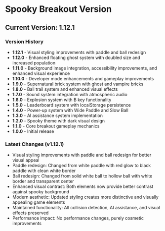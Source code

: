 # Spooky Breakout Version

## Current Version: 1.12.1

### Version History
- **1.12.1** - Visual styling improvements with paddle and ball redesign
- **1.12.0** - Enhanced floating ghost system with doubled size and increased population
- **1.11.0** - Background image integration, accessibility improvements, and enhanced visual experience
- **1.10.0** - Developer mode enhancements and gameplay improvements
- **1.9.0** - Supernatural brick system with ghost and vampire bricks
- **1.8.0** - Ball trail system and enhanced visual effects
- **1.7.0** - Sound system integration with atmospheric audio
- **1.6.0** - Explosion system with B key functionality
- **1.5.0** - Leaderboard system with localStorage persistence
- **1.4.0** - Power-up system with Wide Paddle and Slow Ball
- **1.3.0** - AI assistance system implementation
- **1.2.0** - Spooky theme with dark visual design
- **1.1.0** - Core breakout gameplay mechanics
- **1.0.0** - Initial release

### Latest Changes (v1.12.1)
- Visual styling improvements with paddle and ball redesign for better visual appeal
- Paddle redesign: Changed from white paddle with red glow to black paddle with clean white border
- Ball redesign: Changed from solid white ball to hollow ball with white border and transparent center
- Enhanced visual contrast: Both elements now provide better contrast against spooky background
- Modern aesthetic: Updated styling creates more distinctive and visually appealing game elements
- Maintained functionality: All collision detection, AI assistance, and visual effects preserved
- Performance impact: No performance changes, purely cosmetic improvements
